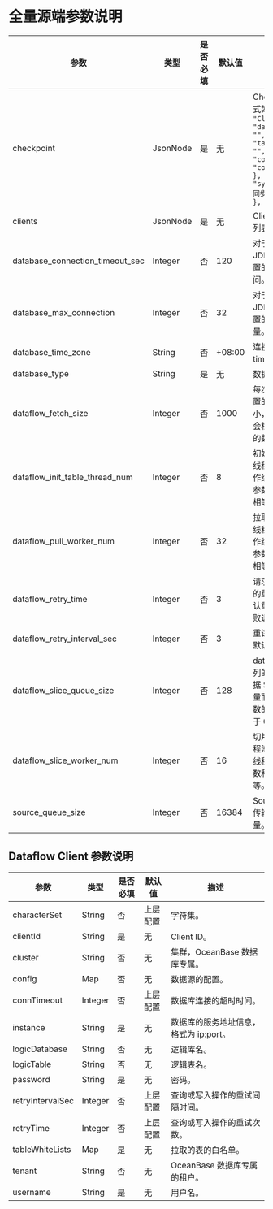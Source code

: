 # 全量源端参数说明 

|               参数                |    类型    | 是否必填 |  默认值   |                描述    |
|---------------------------------|----------|------|--------|-----------|
| checkpoint                      | JsonNode | 是    | 无      | Checkpoint。格式如下： ```json { "ClientId": { "databaseName": "", "tableName": "", "value": { "col1": "val", "col2": "val" }, "syncedCount": 同步到的 count }, ... } ```  |
| clients                         | JsonNode | 是    | 无      | Clients 的 JSON 列表。 |
| database_connection_timeout_sec | Integer  | 否    | 120    | 对于数据库每个 JDBC Client 设置的连接超时时间。                                                    |
| database_max_connection         | Integer  | 否    | 32     | 对于数据库每个 JDBC Client 设置的最大连接数量。                       |
| database_time_zone              | String   | 否    | +08:00 | 连接中设置的 time zone。   |
| database_type                   | String   | 是    | 无      | 数据库的类型。    |
| dataflow_fetch_size             | Integer  | 否    | 1000   | 每次拉取数据设置的一次分片大小，该分片可能会根据 Source 的数量而增大。           |
| dataflow_init_table_thread_num  | Integer  | 否    | 8      | 初始化表的工作线程池数量。 工作线程池的 core 参数和 max 参数相等。    |
| dataflow_pull_worker_num        | Integer  | 否    | 32     | 拉取数据的工作线程池数量。 工作线程池的 core参数和 max 参数相等。   |
| dataflow_retry_time             | Integer  | 否    | 3      | 请求数据库操作的重试次数。默认重试 3 次，失败退出。  |
| dataflow_retry_interval_sec     | Integer  | 否    | 3      | 重试次数间隔，默认 3 秒。 |
| dataflow_slice_queue_size       | Integer  | 否    | 128    | dataflow 分片队列的大小，会根据 Source 的数量而增大。该参数的取值需要大于 0。        |
| dataflow_slice_worker_num       | Integer  | 否    | 16     | 切片表的工作线程池数量。 工作线程池的 core 参数和 max 参数相等。     |
| source_queue_size               | Integer  | 否    | 16384  | Source 侧最大的传输消息队列数量。     |

## Dataflow Client 参数说明 

|        参数        |   类型    | 是否必填 | 默认值  |           描述            |
|------------------|---------|------|------|-------------------------|
| characterSet     | String  | 否    | 上层配置 | 字符集。                    |
| clientId         | String  | 是    | 无    | Client ID。              |
| cluster          | String  | 否    | 无    | 集群，OceanBase 数据库专属。     |
| config           | Map     | 否    | 无    | 数据源的配置。                 |
| connTimeout      | Integer | 否    | 上层配置 | 数据库连接的超时时间。             |
| instance         | String  | 是    | 无    | 数据库的服务地址信息，格式为 ip:port。 |
| logicDatabase    | String  | 否    | 无    | 逻辑库名。                   |
| logicTable       | String  | 否    | 无    | 逻辑表名。                   |
| password         | String  | 是    | 无    | 密码。                     |
| retryIntervalSec | Integer | 否    | 上层配置 | 查询或写入操作的重试间隔时间。         |
| retryTime        | Integer | 否    | 上层配置 | 查询或写入操作的重试次数。           |
| tableWhiteLists  | Map     | 是    | 无    | 拉取的表的白名单。               |
| tenant           | String  | 否    | 无    | OceanBase 数据库专属的租户。     |
| username         | String  | 是    | 无    | 用户名。                    |



